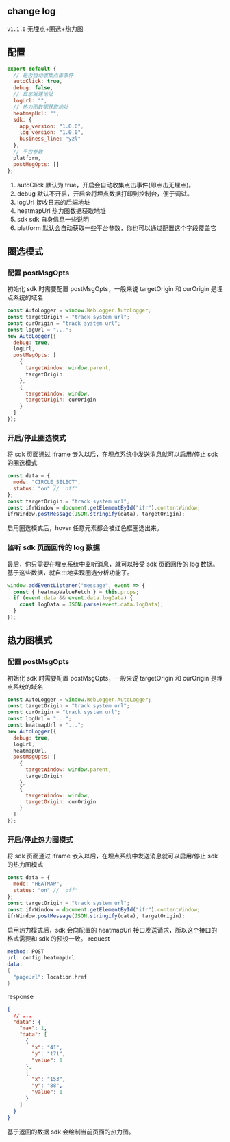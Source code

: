 ## change log

`v1.1.0` 无埋点+圈选+热力图


## 配置

```js
export default {
  // 是否自动收集点击事件
  autoClick: true,
  debug: false,
  // 日志发送地址
  logUrl: "",
  // 热力图数据获取地址
  heatmapUrl: "",
  sdk: {
    app_version: "1.0.0",
    log_version: "1.0.0",
    business_line: "yzl"
  },
  // 平台参数
  platform,
  postMsgOpts: []
};
```

1. autoClick 默认为 true，开启会自动收集点击事件(即点击无埋点)。
2. debug 默认不开启，开启会将埋点数据打印到控制台，便于调试。
3. logUrl 接收日志的后端地址
4. heatmapUrl 热力图数据获取地址
5. sdk sdk 自身信息一些说明
6. platform 默认会自动获取一些平台参数，你也可以通过配置这个字段覆盖它

## 圈选模式

### 配置 postMsgOpts

初始化 sdk 时需要配置 postMsgOpts，一般来说 targetOrigin 和 curOrigin 是埋点系统的域名

```js
const AutoLogger = window.WebLogger.AutoLogger;
const targetOrigin = "track system url";
const curOrigin = "track system url";
const logUrl = "...";
new AutoLogger({
  debug: true,
  logUrl,
  postMsgOpts: [
    {
      targetWindow: window.parent,
      targetOrigin
    },
    {
      targetWindow: window,
      targetOrigin: curOrigin
    }
  ]
});
```

### 开启/停止圈选模式

将 sdk 页面通过 iframe 嵌入以后，在埋点系统中发送消息就可以启用/停止 sdk 的圈选模式

```js
const data = {
  mode: "CIRCLE_SELECT",
  status: "on" // 'off'
};
const targetOrigin = "track system url";
const ifrWindow = document.getElementById("ifr").contentWindow;
ifrWindow.postMessage(JSON.stringify(data), targetOrigin);
```

启用圈选模式后，hover 任意元素都会被红色框圈选出来。

### 监听 sdk 页面回传的 log 数据

最后，你只需要在埋点系统中监听消息，就可以接受 sdk 页面回传的 log 数据。基于这些数据，就自由地实现圈选分析功能了。

```js
window.addEventListener("message", event => {
  const { heatmapValueFetch } = this.props;
  if (event.data && event.data.logData) {
    const logData = JSON.parse(event.data.logData);
  }
});
```

## 热力图模式

### 配置 postMsgOpts

初始化 sdk 时需要配置 postMsgOpts，一般来说 targetOrigin 和 curOrigin 是埋点系统的域名

```js
const AutoLogger = window.WebLogger.AutoLogger;
const targetOrigin = "track system url";
const curOrigin = "track system url";
const logUrl = "...";
const heatmapUrl = "...";
new AutoLogger({
  debug: true,
  logUrl,
  heatmapUrl,
  postMsgOpts: [
    {
      targetWindow: window.parent,
      targetOrigin
    },
    {
      targetWindow: window,
      targetOrigin: curOrigin
    }
  ]
});
```

### 开启/停止热力图模式

将 sdk 页面通过 iframe 嵌入以后，在埋点系统中发送消息就可以启用/停止 sdk 的热力图模式

```js
const data = {
  mode: "HEATMAP",
  status: "on" // 'off'
};
const targetOrigin = "track system url";
const ifrWindow = document.getElementById("ifr").contentWindow;
ifrWindow.postMessage(JSON.stringify(data), targetOrigin);
```

启用热力模式后，sdk 会向配置的 heatmapUrl 接口发送请求，所以这个接口的格式需要和 sdk 的预设一致。
request

```s
method: POST
url: config.heatmapUrl
data:
{
  "pageUrl": location.href
}
```

response

```json
{
  // ...
  "data": {
    "max": 1,
    "data": [
      {
        "x": "41",
        "y": "171",
        "value": 1
      },
      {
        "x": "153",
        "y": "88",
        "value": 1
      }
    ]
  }
}
```

基于返回的数据 sdk 会绘制当前页面的热力图。
